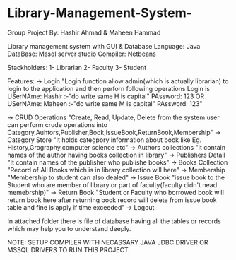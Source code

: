 # Library-Management-System-

Group Project By:
Hashir Ahmad &
Maheen Hammad

Library management system with GUI & Database 
Language: Java
DataBase: Mssql server studio
Compiler: Netbeans

Stackholders:
1- Librarian
2- Faculty
3- Student

Features:
-> Login
  "Login function allow admin(which is actually librarian) to login to the application and then perforn following operations
  Login is
  USerNAme: Hashir    :-"do write same H is capital"
  PAssword: 123
  OR
  USerNAme: Maheen    :-"do write same M is capital"
  PAssword: 123"
  
-> CRUD Operations
  "Create, Read, Update, Delete from the system 
    user can perform crude operations into Category,Auhtors,Publisher,Book,IssueBook,ReturnBook,Membership"
-> Category Store
  "It holds categpory information about book like 
    Eg. History,Grography,computer science etc"
-> Authors collections
  "It contain names of the author having books collection in library"
-> Publishers Detail
  "It contain names of the publisher who publishe books"
-> Books Collection
  "Record of All Books which is in library collection will here"
-> Membership
  "Membership to student can also dealed"
-> Issue Book
  "issue book to the Student who are member of library or part of faculty(faculty didn't nead memebrship)"
-> Return Book
  "Student or Faculty who borrowed book will return book here after returning book record will delete from issue book table and fine is apply if time exceeded"
-> Logout
  
  In attached folder there is file of database having all the tables or records which may help you to understand deeply.
  
  NOTE: SETUP COMPILER WITH NECASSARY JAVA JDBC DRIVER OR MSSQL DRIVERS TO RUN THIS PROJECT.
  
